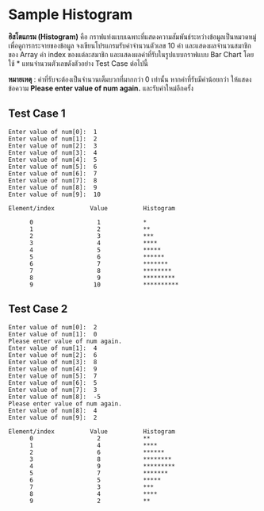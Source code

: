 # Sample Histogram

**ฮิสโตแกรม (Histogram)** คือ กราฟแท่งแบบเฉพาะที่แสดงความสัมพันธ์ระหว่างข้อมูลเป็นหมวดหมู่ เพื่อดูการกระจายของข้อมูล จงเขียนโปรแกรมรับค่าจำนวนตัวเลข 10 ค่า และแสดงผลจำนวนสมาชิกของ Array ค่า index ของแต่ละสมาชิก และแสดงผลค่าที่รับในรูปแบบกราฟแบบ Bar Chart โดยใช้ * แทนจำนวนตัวเลขดังตัวอย่าง Test Case ต่อไปนี้

**หมายเหตุ** : ค่าที่รับจะต้องเป็นจำนวนเต็มบวกที่มากกว่า 0 เท่านั้น หากค่าที่รับมีค่าน้อยกว่า ให้แสดงข้อความ **Please enter value of num again.** และรับค่าใหม่อีกครั้ง

## Test Case 1
    Enter value of num[0]:  1
    Enter value of num[1]:  2
    Enter value of num[2]:  3
    Enter value of num[3]:  4
    Enter value of num[4]:  5
    Enter value of num[5]:  6
    Enter value of num[6]:  7
    Enter value of num[7]:  8
    Enter value of num[8]:  9
    Enter value of num[9]:  10

    Element/index          Value          Histogram

          0                  1            *
          1                  2            **
          2                  3            ***
          3                  4            ****
          4                  5            *****
          5                  6            ******
          6                  7            *******
          7                  8            ********
          8                  9            *********
          9                 10            **********

## Test Case 2
    Enter value of num[0]:  2
    Enter value of num[1]:  0
    Please enter value of num again.
    Enter value of num[1]:  4
    Enter value of num[2]:  6
    Enter value of num[3]:  8
    Enter value of num[4]:  9
    Enter value of num[5]:  7
    Enter value of num[6]:  5
    Enter value of num[7]:  3
    Enter value of num[8]:  -5
    Please enter value of num again.
    Enter value of num[8]:  4
    Enter value of num[9]:  2

    Element/index          Value          Histogram
          0                  2            **
          1                  4            ****
          2                  6            ******
          3                  8            ********
          4                  9            *********
          5                  7            *******
          6                  5            *****
          7                  3            ***
          8                  4            ****
          9                  2            **